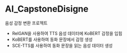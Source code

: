 # AI_CapstoneDisigne

음성 감정 변환 프로젝트
- RelGAN을 사용하여 TTS 음성 데이터에 KoBERT 감정을 입힘
- KoBERT를 사용하여 동화 문장에서 감정 생성
- SCE-TTS를 사용하여 동화 문장을 읽는 음성 데이터 생성
